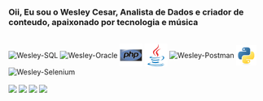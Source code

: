 ### Oii, Eu sou o Wesley Cesar, Analista de Dados e criador de conteudo, apaixonado por tecnologia e música 

<div style="display: inline_block"><br>
  <img align="center" alt="Wesley-SQL" height="45" width="45" src="https://cdn.jsdelivr.net/gh/devicons/devicon/icons/microsoftsqlserver/microsoftsqlserver-plain-wordmark.svg">
  <img align="center" alt="Wesley-Oracle" height="45" width="45" src="https://cdn.jsdelivr.net/gh/devicons/devicon/icons/oracle/oracle-original.svg">
  <img align="center" alt="Wesley-PHP" height="45" width="45" src="https://raw.githubusercontent.com/devicons/devicon/master/icons/php/php-original.svg">
  <img align="center" alt="Wesley-Java" height="45" width="45" src="https://raw.githubusercontent.com/devicons/devicon/master/icons/java/java-original.svg">
  <img align="center" alt="Wesley-Postman" height="40" width="40" src="https://www.vectorlogo.zone/logos/getpostman/getpostman-icon.svg">
  <img align="center" alt="Wesley-Python" height="40" width="40" src="https://raw.githubusercontent.com/devicons/devicon/master/icons/python/python-original.svg">
  <img align="center" alt="Wesley-Selenium" height="40" width="40" src="https://raw.githubusercontent.com/detain/svg-logos/780f25886640cef088af994181646db2f6b1a3f8/svg/selenium-logo.svg">
</div>

</br>

<div> 
  <a href="https://www.youtube.com/channel/UCa7sY4ir6zqXcI5sEs9Jhrw" target="_blank"><img src="https://img.shields.io/badge/YouTube-FF0000?style=for-the-badge&logo=youtube&logoColor=white" target="_blank"></a>
  <a href="https://www.instagram.com/_wesleycesar/" target="_blank"><img src="https://img.shields.io/badge/-Instagram-%23E4405F?style=for-the-badge&logo=instagram&logoColor=white" target="_blank"></a>
 	<a href = "mailto:wesley.scesar@gmail.com"><img src="https://img.shields.io/badge/-Gmail-%23333?style=for-the-badge&logo=gmail&logoColor=white" target="_blank"></a>
  <a href="https://www.linkedin.com/in/wesleyscesar/" target="_blank"><img src="https://img.shields.io/badge/-LinkedIn-%230077B5?style=for-the-badge&logo=linkedin&logoColor=white" target="_blank"></a> 
  
</div>
